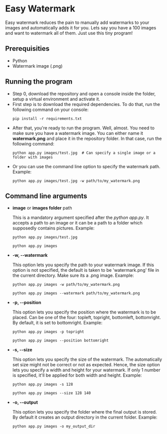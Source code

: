 # Easy Watermark
Easy watermark reduces the pain to manually add watermarks to your images and automatically adds it for you. Lets say you have a 100 images and want to watermark all of them. Just use this tiny program!

## Prerequisities
- Python
- Watermark image (.png)

## Running the program
- Step 0, download the repository and open a console inside the folder, setup a virtual environment and activate it.
- First step is to download the required dependencies. To do that, run the following command on your console:
   ```
   pip install -r requirements.txt
   ```
- After that, you're ready to run the program. Well, almost. You need to make sure you have a watermark image. You can either name it **watermark.png** and place it in the repository folder. In that case, run the following command:
   ```
   python app.py images/test.jpg  # Can specify a single image or a folder with images
   ```
- Or you can use the command line option to specify the watermark path. Example:
   ```
   python app.py images/test.jpg -w path/to/my_watermark.png
   ```
## Command line arguments
- **image** or **images folder** path

   This is a mandatory argument specified after the _python app.py_. It accepts a path to an image or it can be a path to a folder which supposedly contains pictures. Example:
   ```
   python app.py images/test.jpg
   ```
   ```
   python app.py images
   ```
- **-w, --watermark**

   This option lets you specify the path to your watermark image. If this option is not specified, the default is taken to be 'watermark.png' file in the current directory. Make sure its a .png image. Example:
    ```
    python app.py images -w path/to/my_watermark.png
    ```
    ```
    python app.py images --watermark path/to/my_watermark.png
    ```
- **-p, --position**

   This option lets you specify the position where the watermark is to be placed. Can be one of the four: topleft, topright, bottomleft, bottomright. By default, it is set to bottomright. Example:
    ```
    python app.py images -p topright
    ```
    ```
    python app.py images --position bottomright
    ```
- **-s, --size**

   This option lets you specify the size of the watermark. The automatically set size might not be correct or not as expected. Hence, the size option lets you specify a width and height for your watermark. If only 1 number is specified, it'll be applied for both width and height. Example:
    ```
    python app.py images -s 128
    ```
    ```
    python app.py images --size 128 140
    ```
- **-o, --output**

   This option lets you specify the folder where the final output is stored. By default it creates an output directory in the current folder. Example:
    ```
    python app.py images -o my_output_dir
    ```

